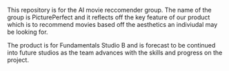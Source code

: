This repository is for the AI movie reccomender group. The name of the group is PicturePerfect and it reflects off the key feature of our product which is to recommend movies based off the aesthetics an indiviudal may be looking for.

The product is for Fundamentals Studio B and is forecast to be continued into future studios as the team advances with the skills and progress on the project.
